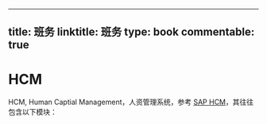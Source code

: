
---
title: 班务
linktitle: 班务
type: book
commentable: true
---

# HCM

HCM, Human Captial Management，人资管理系统，参考 [SAP HCM](https://www.sap.com/products/human-resources-hcm.html)，其往往包含以下模块：

    